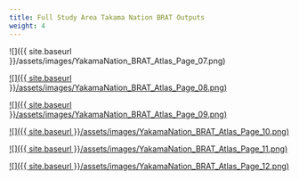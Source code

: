 ```yaml
---
title: Full Study Area Takama Nation BRAT Outputs
weight: 4
---
```


![]({{ site.baseurl }}/assets/images/YakamaNation_BRAT_Atlas_Page_07.png)

[![]({{ site.baseurl }}/assets/images/YakamaNation_BRAT_Atlas_Page_08.png)](http://brat.riverscapes.xyz/assets/images/YakamaNation_BRAT_Atlas_Page_08.png)

[![]({{ site.baseurl }}/assets/images/YakamaNation_BRAT_Atlas_Page_09.png)](http://brat.riverscapes.xyz/assets/images/YakamaNation_BRAT_Atlas_Page_09.png)

[![]({{ site.baseurl }}/assets/images/YakamaNation_BRAT_Atlas_Page_10.png)](http://brat.riverscapes.xyz/assets/images/YakamaNation_BRAT_Atlas_Page_10.png)

[![]({{ site.baseurl }}/assets/images/YakamaNation_BRAT_Atlas_Page_11.png)](http://brat.riverscapes.xyz/assets/images/YakamaNation_BRAT_Atlas_Page_11.png)

[![]({{ site.baseurl }}/assets/images/YakamaNation_BRAT_Atlas_Page_12.png)](http://brat.riverscapes.xyz/assets/images/YakamaNation_BRAT_Atlas_Page_12.png)